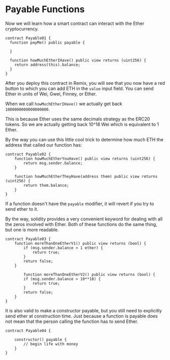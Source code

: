 # Payable Functions

Now we will learn how a smart contract can interact with the Ether cryptocurrency.

```solidity
contract Payable01 {
  function payMe() public payable {

  }

  function howMuchEtherIHave() public view returns (uint256) {
    return address(this).balance;
  }
}
```

After you deploy this contract in Remix, you will see that you now have a red button to which you can add ETH in the `value` input field. You can send Ether in units of Wei, Gwei, Finney, or Ether.

When we call `howMuchEtherIHave()` we actually get back `1000000000000000000`.

This is because Ether uses the same decimals strategy as the ERC20 tokens. So we are actually getting back 10^18 Wei which is equivalent to 1 Ether.

By the way you can use this little cool trick to determine how much ETH the address that called our function has:

```solidity
contract Payable02 {
    function howMuchEtherYouHave() public view returns (uint256) {
        return msg.sender.balance;
    }

    function howMuchEtherTheyHave(address them) public view returns (uint256) {
        return them.balance;
    }
}
```

If a function doesn't have the `payable` modifier, it will revert if you try to send ether to it.

By the way, solidity provides a very convenient keyword for dealing with all the zeros involved with Ether. Both of these functions do the same thing, but one is more readable.

```solidity
contract Payable03 {
    function moreThanOneEtherV1() public view returns (bool) {
        if (msg.sender.balance > 1 ether) {
            return true;
        }
        return false;
    }

        function moreThanOneEtherV2() public view returns (bool) {
        if (msg.sender.balance > 10**18) {
            return true;
        }
        return false;
    }
}
```

It is also valid to make a constructor payable, but you still need to explicitly send ether at construction time. Just because a function is payable does not mean that the person calling the function has to send Ether.

```solidity
contract Payable04 {

    constructor() payable {
        // begin life with money
    }
}
```
